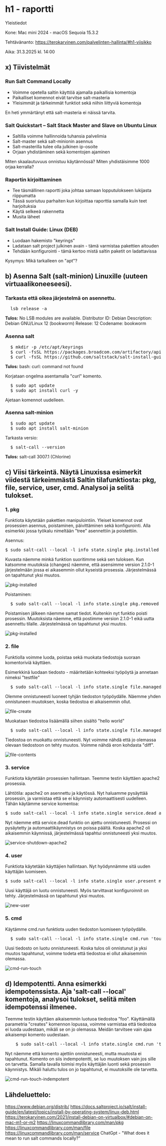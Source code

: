 # h1 - raportti

Yleistiedot

Kone: Mac mini 2024 - macOS Sequoia 15.3.2

Tehtävänanto: https://terokarvinen.com/palvelinten-hallinta/#h1-viisikko

Aika: 31.3.2025 kl. 14:00

## x) Tiivistelmät

### Run Salt Command Locally
- Voimme opetella saltin käyttöä ajamalla paikallisia komentoja
- Paikalliset komennot eivät tarvitse salt-masteria
- Yleisimmät ja tärkeimmät funktiot sekä niihin liittyviä komentoja

En heti ymmärtänyt että salt-masteria ei näissä tarvita.

### Salt Quickstart – Salt Stack Master and Slave on Ubuntu Linux
- Saltilla voimme hallinnoida tuhansia palvelimia
- Salt-master sekä salt-minionin asennus
- Salt-masterilla tulee olla julkinen ip-osoite
- Orjaan yhdistäminen sekä komentojen ajaminen

Miten skaalautuvuus onnistuu käytännössä? Miten yhdistäisimme 1000 orjaa kerralla?

### Raportin kirjoittaminen
- Tee täsmällinen raportti joka johtaa samaan lopputulokseen lukijasta riippumatta
- Tässä suoriutuu parhaiten kun kirjoittaa raporttia samalla kuin teet harjoituksia
- Käytä selkeeä rakennetta
- Musita läheet



### Salt Install Guide: Linux (DEB)
- Luodaan hakemisto "keyrings"
- Ladataan salt project julkinen avain - tämä varmistaa pakettien aitouden
- Tehdään konfigurointi - tämä kertoo mistä saltin paketit on ladattavissa

Kysymys: Mikä tarkalleen on "apt"?
  
## b) Asenna Salt (salt-minion) Linuxille (uuteen virtuaalikoneeseesi).

### Tarkasta että oikea järjestelmä on asennettu.
<pre>
  lsb_release -a 
</pre>

**Tulos:** No LSB modules are available.
Distributor ID:	Debian
Description:	Debian GNU/Linux 12 (bookworm)
Release:	12
Codename:	bookworm

### Asenna salt
<pre>
  $ mkdir -p /etc/apt/keyrings
  $ curl -fsSL https://packages.broadcom.com/artifactory/api/security/keypair/SaltProjectKey/public | sudo tee /etc/apt/keyrings/salt-archive-keyring.pgp
  $ curl -fsSL https://github.com/saltstack/salt-install-guide/releases/latest/download/salt.sources | sudo tee /etc/apt/sources.list.d/salt.sources  
</pre>

**Tulos:** bash: curl: command not found

Korjataan ongelma asentamalla "curl" komento. 
<pre>
  $ sudo apt update 
  $ sudo apt install curl -y
</pre>

Ajetaan komennot uudelleen.

### Asenna salt-minion

<pre>
  $ sudo apt update
  $ sudo apt install salt-minion 
</pre>

Tarkasta versio:

<pre>
  $ salt-call --version  
</pre>

**Tulos:** salt-call 3007.1 (Chlorine)

## c) Viisi tärkeintä. Näytä Linuxissa esimerkit viidestä tärkeimmästä Saltin tilafunktiosta: pkg, file, service, user, cmd. Analysoi ja selitä tulokset.

### 1. pkg 

Funktiota käytetään pakettien manipulointiin. Yleiset komennot ovat prosessien asennus, poistaminen, päivittäminen sekä konfigurointi. Alla esimerkki jossa työkalu nimeltään "tree" asennettiin ja poistettiin. 

Asennus:

<pre>
$ sudo salt-call --local -l info state.single pkg.installed tree
</pre>

Kuvasta näemme minkä funktion suoritimme sekä sen tuloksen. Kun katsomme muutoksia (changes) näemme, että asensimme version 2.1.0-1 järjestelmään jossa ei aikasemmin ollut kyseistä prosessia. 
Järjestelmässä on tapahtunut yksi muutos.

![pkg-installed](/assignments/img/pkg-installed.png)

Poistaminen:

<pre>
  $ sudo salt-call --local -l info state.single pkg.removed tree  
</pre>

Poistamisen jälkeen näemme samat tiedot. Kuitenkin nyt funktio poisti prosessin. Muutoksista näemme, että postimme version 2.1.0-1 eikä uutta asennettu tilalle. 
Järjestelmässä on tapahtunut yksi muutos.

![pkg-installed](/assignments/img/pkg-removed.png)

### 2. file 

Funktiolla voimme luoda, poistaa sekä muokata tiedostoja suoraan komentoriviä käyttäen. 

Esimerkkinä luodaan tiedosto - määritetään kohteeksi työpöytä ja annetaan nimeksi "testfile"

<pre>
  $ sudo salt-call --local -l info state.single file.managed ~/Desktop/tesfile
</pre>

Olemme onnistuneesti luoneet tyhjän tiedoston työpöydälle. Näemme yhden onnistuneen muutoksen, koska tiedostoa ei aikaisemmin ollut.

![file-create](/assignments/img/file-new.png)

Muokataan tiedostoa lisäämällä siihen sisältö "hello world"

<pre>
  $ sudo salt-call --local -l info state.single file.managed ~/Desktop/tesfile contents="hello world"
</pre>

Tiedostoa on muokattu onnistuneesti. Nyt voimme nähdä että jo olemassa olevaan tiedostoon on tehty muutos. Voimme nähdä eron kohdasta "diff".

![file-contents](/assignments/img/file-contents.png)

### 3. service 

Funktiota käytetään prosessien hallintaan. Teemme testin käyttäen apache2 prosessia.

Lähtötila: apache2 on asennettu ja käytössä. Nyt haluamme pysäyttää prosessin, ja varmistaa että se ei käynnisty automaattisesti uudelleen. 
Tähän käytämme service komentoa:

<pre>
$ sudo salt-call --local -l info state.single service.dead apache2 enable=False 
</pre>

Nyt näemme että service.dead funktio on ajettu onnistuneesti.
Prosessi on pysäytetty ja automaattikäynnistys on poissa päältä.
Koska apache2 oli aikaisemmin käynnissä, järjestelmässä tapahtui onnistuneesti yksi muutos.

![service-shutdown-apache2](/assignments/img/service-shutdown-apache2.png)

### 4. user

Funktiota käytetään käyttäjien hallintaan. Nyt hyödynnämme sitä uuden käyttäjän luomiseen.

<pre>
$ sudo salt-call --local -l info state.single user.present mika1
</pre>

Uusi käyttäjä on luotu onnistuneesti. Myös tarvittavat konfiguroinnit on tehty. Järjestelmässä on tapahtunut yksi muutos.

![new-user](/assignments/img/new-user.png)

### 5. cmd

Käytämme cmd.run funktiota uuden tiedoston luomiseen työpöydälle.

<pre>
  $ sudo salt-call --local -l info state.single cmd.run 'touch /home/henrik/Desktop/foo' creates="/home/henrik/Desktop/foo" 
</pre>

Uusi tiedosto on luotu onnistuneesti. Koska tulos oli onnistunut ja yksi muutos tapahtunut, voimme todeta että tiedostoa ei ollut aikaisemmin olemassa. 

![cmd-run-touch](/assignments/img/cmd-run-touch.png)

## d) Idempotentti. Anna esimerkki idempotenssista. Aja 'salt-call --local' komentoja, analysoi tulokset, selitä miten idempotenssi ilmenee.

Teemme testin käyttäen aikaisemmin luotuoa tiedostoa "foo". Käyttämällä parametria "creates" komennon lopussa, voimme varmistaa että tiedostoa ei luoda uudestaan, mikäli se on jo olemassa. 
Meidän tarvitsee vain ajaa aikaisempi komento uudestaan.

<pre>
    $ sudo salt-call --local -l info state.single cmd.run 'touch /home/henrik/Desktop/foo' creates="/home/henrik/Desktop/foo" 
</pre>

Nyt näemme että komento ajettiin onnistuneesti, mutta muutosta ei tapahtunut. Komento on siis indempotentti, se luo muutoksen vain jos sille on tarvetta. Samalla tavalla toimisi myös käyttäjän luonti sekä prosessin käynnistys. Mikäli haluttu tulos on jo tapahtunut, ei muutoksille ole tarvetta.

![cmd-run-touch-indempotent](/assignments/img/cmd-run-touch-indempotent.png)

## Lähdeluettelo: 
https://www.debian.org/distrib/
https://docs.saltproject.io/salt/install-guide/en/latest/topics/install-by-operating-system/linux-deb.html
https://terokarvinen.com/2021/install-debian-on-virtualbox/#debian-on-mac-m1-or-m2
https://linuxcommandlibrary.com/man/pkg
https://linuxcommandlibrary.com/man/file
https://linuxcommandlibrary.com/man/service
ChatGpt - "What does it mean to run salt commands locally?"

